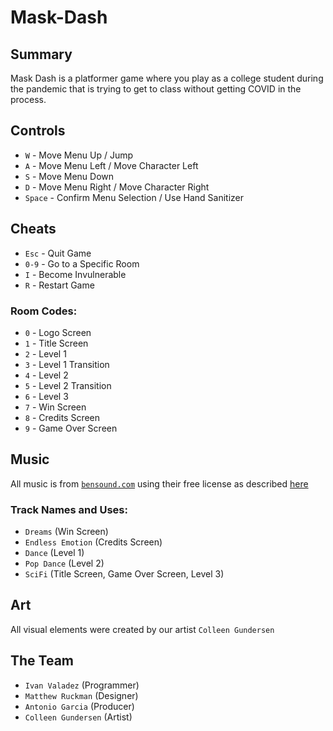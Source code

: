 # Mask-Dash

## Summary
Mask Dash is a platformer game where you play as a college student during the pandemic that is trying to get to class without getting COVID in the process.

## Controls
* `W` - Move Menu Up / Jump
* `A` - Move Menu Left / Move Character Left
* `S` - Move Menu Down
* `D` - Move Menu Right / Move Character Right
* `Space` - Confirm Menu Selection / Use Hand Sanitizer

## Cheats
* `Esc` - Quit Game
* `0-9` - Go to a Specific Room
* `I` - Become Invulnerable
* `R` - Restart Game

### Room Codes:
* `0` - Logo Screen
* `1` - Title Screen
* `2` - Level 1
* `3` - Level 1 Transition
* `4` - Level 2
* `5` - Level 2 Transition
* `6` - Level 3
* `7` - Win Screen
* `8` - Credits Screen
* `9` - Game Over Screen

## Music
All music is from [`bensound.com`](https://www.bensound.com)
using their free license as described [here](https://www.bensound.com/licensing#tab)

### Track Names and Uses:
* `Dreams` (Win Screen)
* `Endless Emotion` (Credits Screen)
* `Dance` (Level 1)
* `Pop Dance` (Level 2)
* `SciFi` (Title Screen, Game Over Screen, Level 3)

## Art
All visual elements were created by our artist `Colleen Gundersen`

## The Team
* `Ivan Valadez` (Programmer)
* `Matthew Ruckman` (Designer)
* `Antonio Garcia` (Producer)
* `Colleen Gundersen` (Artist)